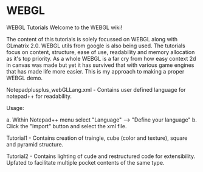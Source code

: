 WEBGL
=====

WEBGL Tutorials
Welcome to the WEBGL wiki!

The content of this tutorials is solely focussed on WEBGL along with GLmatrix 2.0. WEBGL utils from google is also being used. The tutorials focus on content, structure, ease of use, readability and memory allocation as it's top priority. As a whole WEBGL is a far cry from how easy context 2d in canvas was made but yet it has survived that with various game engines that has made life more easier. This is my approach to making a proper WEBGL demo.

Notepadplusplus_webGLLang.xml - Contains user defined language for notepad++ for readability.

Usage:

a. Within Notepad++ menu select "Language" --> "Define your language"
b. Click the "Import" button and select the xml file.

Tutorial1 - Contains creation of traingle, cube (color and texture), square and pyramid structure.

Tutorial2 - Contains lighting of cude and restructured code for extensibility. Upfated to facilitate multiple pocket contents of the same type.
